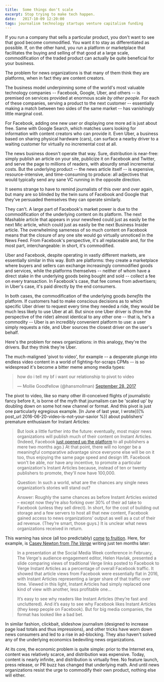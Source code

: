 ```yaml
---
title:  Some things don't scale
excerpt: Stop trying to make tech happen.
date:   2017-10-09 12:20:00
tags: journalism technology startups venture capitalism funding
---
```

If you run a company that sells a particular product, you don't want to see that good become commodified. You want it to stay as differentiated as possible. If, on the other hand, you run a platform or marketplace that facilitates the buying and selling of that good at a large scale, commodification of the traded product can actually be quite beneficial for your business.

The problem for news organizations is that many of them think they are platforms, when in fact they are content creators.

The business model underpinning some of the world's most valuable technology companies -- Facebook, Google, Uber, and others -- is premised on services provided at enormous scale *by other people*. For each of these companies, serving a product to the next customer -- essentially making a match between two sides of the same market -- has vanishingly little marginal cost.

For Facebook, adding one new user or displaying one more ad is just about free. Same with Google Search, which matches users looking for information with content creators who can provide it. Even Uber, a business based on sharing physical hardware (cars), can surface a nearby driver to a waiting customer for virtually no incremental cost at all.

The news business doesn't operate that way. Sure, distribution is near-free: simply publish an article on your site, publicize it on Facebook and Twitter, and serve the page to millions of readers, with absurdly small incremental costs. But the underlying product -- the news article itself -- is expensive, resource-intensive, and time-consuming to produce: all adjectives that would typically send any sane VC running in the opposite direction.

It seems strange to have to remind journalists of this over and over again, but many are so blinded by the twin suns of Facebook and Google that they've persuaded themselves they can operate similarly.

They can't. A large part of Facebook's market power is due to the commodification of the underlying content on its platform. The next Mashable article that appears in your newsfeed could just as easily be the next Mic article, which could just as easily be the next Business Insider article. The overwhelming sameness of so much content on Facebook means that the closure of any one site would go virtually unnoticed in the News Feed. From Facebook's perspective, it's all replaceable and, for the most part, interchangeable: in short, it's commodified.

Uber and Facebook, despite operating in vastly different markets, are essentially similar in this way. Both are platforms: they create a marketplace where buyers and sellers can exchange increasingly commodified goods and services, while the platforms themselves -- neither of whom have a direct stake in the underlying goods being bought and sold -- collect a fee on every transaction. In Facebook's case, that fee comes from advertisers; in Uber's case, it's paid directly by the end consumers.

In both cases, the commodification of the underlying goods *benefits* the platform. If customers had to make conscious decisions as to which specific Uber driver to request every time they needed a ride, they would be much less likely to use Uber at all. But since one Uber driver is (from the perspective of the rider) almost identical to any other one -- that is, he's a commodity -- Uber is an incredibly convenient platform to use: a user simply requests a ride, and Uber sources the closest driver on the user's behalf.

Here's the problem for news organizations: in this analogy, they're the drivers. But they think they're Uber.

The much-maligned 'pivot to video', for example -- a desperate plunge into endless video content in a world of fighting-for-scraps CPMs -- is so widespread it's become a bitter meme among media types:

<blockquote class="twitter-tweet" data-lang="en"><p lang="en" dir="ltr">how do i tell my bf i want our relationship to pivot to video</p>&mdash; Mollie Goodfellow (@hansmollman) <a href="https://twitter.com/hansmollman/status/913402537000218624?ref_src=twsrc%5Etfw">September 28, 2017</a></blockquote>
<script async src="//platform.twitter.com/widgets.js" charset="utf-8"></script>

The pivot to video, like so many other ill-conceived flights of journalistic fancy before it, is borne of the myth that journalism can be 'scaled up' by doubling down on some hot new channel or format. And this pivot is just one particularly egregious example. [In June of last year, I wrote]({% post_url 2016-06-20-video-is-not-your-savior %}) about publishers' premature enthusiasm for Instant Articles:

> But look a little further into the future: eventually, most major news organizations will publish much of their content on Instant Articles. (Indeed, Facebook [just opened up the platform](https://media.fb.com/2016/04/12/instant-articles-now-open/) to all publishers a mere two months ago.) At that point, there will no longer be a meaningful comparative advantage since everyone else will be on it too, thus enjoying the same page speed and design lift. Facebook won't be able, nor have any incentive, to promote a particular organization's Instant Articles because, instead of ten or twenty publishers to promote, they'll now have 100,000.
>
> Question: In such a world, what are the chances any single news organization’s stories will stand out?
>
> Answer: Roughly the same chances as before Instant Articles existed – except now they’re also forking over 30% of their ad take to Facebook (unless they sell direct). In short, for the cost of building out storage and a few servers to host all that new content, Facebook gained access to news organizations’ output as well as a cut of their ad revenue. (They’re smart, those guys.) It is unclear what news organizations received in return.

This warning has since (all too predictably) [come](https://digiday.com/media/facebooks-focus-video-publishers-hear-less-instant-articles/) [to fruition](https://adexchanger.com/the-sell-sider/facebook-instant-articles-can-win-back-publishers/). Here, for example, is [Casey Newton from *The Verge*](https://www.theverge.com/2017/4/16/15314210/instant-articles-facebook-future-ads-video) writing just ten months later:

> In a presentation at the Social Media Week conference in February, The Verge's audience engagement editor, Helen Havlak, presented a slide comparing views of traditional Verge links posted to Facebook to Verge Instant Articles as a percentage of overall Facebook traffic. It showed that article views from Facebook were essentially flat in 2016, with Instant Articles representing a larger share of that traffic over time. Viewed in this light, Instant Articles had simply replaced one kind of view with another, less profitable one...
>
> It’s easy to see why readers like Instant Articles (they’re fast and uncluttered). And it’s easy to see why Facebook likes Instant Articles (they keep people on Facebook). But for big media companies, the format has looked like a bad bet.

In similar fashion, clickbait, slideshow journalism (designed to increase page load totals and thus impressions), and other tricks have worn down news consumers and led to a rise in ad-blocking. They also haven't solved any of the underlying economics bedeviling news organizations.

At its core, the economic problem is quite simple: prior to the Internet era, content was relatively scarce, and distribution was expensive. Today, content is nearly infinite, and distribution is virtually free. No feature launch, press release, or PR buzz has changed that underlying math. And until news organizations resist the urge to commodify their own product, nothing else will either.
